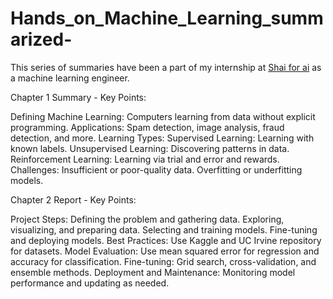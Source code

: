 # Hands_on_Machine_Learning_summarized-
This series of summaries have been a part of my internship at [Shai for ai](https://www.linkedin.com/company/shaiforai/) as a machine learning engineer.

Chapter 1 Summary - Key Points:

Defining Machine Learning: Computers learning from data without explicit programming.
Applications: Spam detection, image analysis, fraud detection, and more.
Learning Types:
Supervised Learning: Learning with known labels.
Unsupervised Learning: Discovering patterns in data.
Reinforcement Learning: Learning via trial and error and rewards.
Challenges:
Insufficient or poor-quality data.
Overfitting or underfitting models.

Chapter 2 Report - Key Points:

Project Steps:
Defining the problem and gathering data.
Exploring, visualizing, and preparing data.
Selecting and training models.
Fine-tuning and deploying models.
Best Practices: Use Kaggle and UC Irvine repository for datasets.
Model Evaluation: Use mean squared error for regression and accuracy for classification.
Fine-tuning: Grid search, cross-validation, and ensemble methods.
Deployment and Maintenance: Monitoring model performance and updating as needed.
